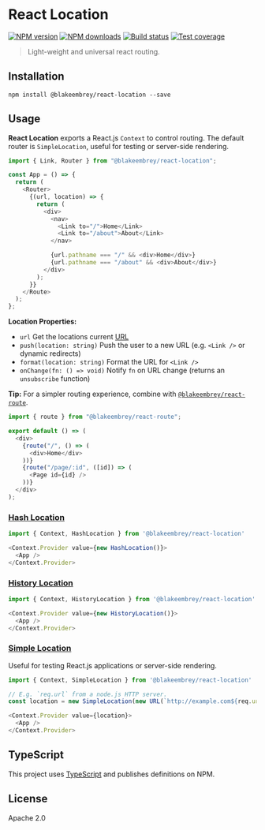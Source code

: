 # React Location

[![NPM version][npm-image]][npm-url]
[![NPM downloads][downloads-image]][downloads-url]
[![Build status][travis-image]][travis-url]
[![Test coverage][coveralls-image]][coveralls-url]

> Light-weight and universal react routing.

## Installation

```
npm install @blakeembrey/react-location --save
```

## Usage

**React Location** exports a React.js `Context` to control routing. The default router is `SimpleLocation`, useful for testing or server-side rendering.

```js
import { Link, Router } from "@blakeembrey/react-location";

const App = () => {
  return (
    <Router>
      {(url, location) => {
        return (
          <div>
            <nav>
              <Link to="/">Home</Link>
              <Link to="/about">About</Link>
            </nav>

            {url.pathname === "/" && <div>Home</div>}
            {url.pathname === "/about" && <div>About</div>}
          </div>
        );
      }}
    </Route>
  );
};
```

**Location Properties:**

- `url` Get the locations current [URL](https://developer.mozilla.org/en-US/docs/Web/API/URL)
- `push(location: string)` Push the user to a new URL (e.g. `<Link />` or dynamic redirects)
- `format(location: string)` Format the URL for `<Link />`
- `onChange(fn: () => void)` Notify `fn` on URL change (returns an `unsubscribe` function)

**Tip:** For a simpler routing experience, combine with [`@blakeembrey/react-route`](https://github.com/blakeembrey/react-route).

```js
import { route } from "@blakeembrey/react-route";

export default () => (
  <div>
    {route("/", () => (
      <div>Home</div>
    ))}
    {route("/page/:id", ([id]) => (
      <Page id={id} />
    ))}
  </div>
);
```

### [Hash Location](examples/hash/app.js)

```js
import { Context, HashLocation } from '@blakeembrey/react-location'

<Context.Provider value={new HashLocation()}>
  <App />
</Context.Provider>
```

### [History Location](examples/history/app.js)

```js
import { Context, HistoryLocation } from '@blakeembrey/react-location'

<Context.Provider value={new HistoryLocation()}>
  <App />
</Context.Provider>
```

### [Simple Location](examples/simple/app.js)

Useful for testing React.js applications or server-side rendering.

```js
import { Context, SimpleLocation } from '@blakeembrey/react-location'

// E.g. `req.url` from a node.js HTTP server.
const location = new SimpleLocation(new URL(`http://example.com${req.url}`))

<Context.Provider value={location}>
  <App />
</Context.Provider>
```

## TypeScript

This project uses [TypeScript](https://github.com/Microsoft/TypeScript) and publishes definitions on NPM.

## License

Apache 2.0

[npm-image]: https://img.shields.io/npm/v/@blakeembrey/react-location.svg?style=flat
[npm-url]: https://npmjs.org/package/@blakeembrey/react-location
[downloads-image]: https://img.shields.io/npm/dm/@blakeembrey/react-location.svg?style=flat
[downloads-url]: https://npmjs.org/package/@blakeembrey/react-location
[travis-image]: https://img.shields.io/travis/blakeembrey/react-location.svg?style=flat
[travis-url]: https://travis-ci.org/blakeembrey/react-location
[coveralls-image]: https://img.shields.io/coveralls/blakeembrey/react-location.svg?style=flat
[coveralls-url]: https://coveralls.io/r/blakeembrey/react-location?branch=master
